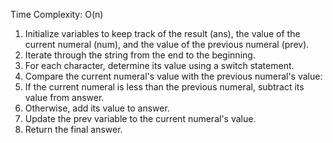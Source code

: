 Time Complexity: O(n)

1. Initialize variables to keep track of the result (ans), the value of the current numeral (num), and the value of the previous numeral (prev).
2. Iterate through the string from the end to the beginning.
3. For each character, determine its value using a switch statement.
4. Compare the current numeral's value with the previous numeral's value:
5. If the current numeral is less than the previous numeral, subtract its value from answer.
6. Otherwise, add its value to answer.
7. Update the prev variable to the current numeral's value.
8. Return the final answer.
